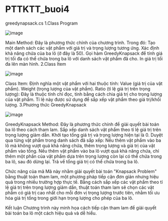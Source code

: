 # PTTKTT_buoi4
greedynapsack.cs
1.Class Program

![image](https://github.com/user-attachments/assets/d47e82ea-bf07-4298-b74f-ca1a7b25a56b)

Main Method: Đây là phương thức chính của chương trình. Trong đó:
Tạo một danh sách các vật phẩm với giá trị và trọng lượng tương ứng.
Xác định khả năng chứa của ba lô (ở đây là 50).
Gọi hàm GreedyKnapsack để tính giá trị tối đa có thể chứa trong ba lô với danh sách vật phẩm đã cho.
In giá trị tối đa lên màn hình.
2.Class Item

![image](https://github.com/user-attachments/assets/29ba4f04-4414-40da-beb6-aa50e12985a1)

Class Item: Định nghĩa một vật phẩm với hai thuộc tính:
Value (giá trị của vật phẩm).
Weight (trọng lượng của vật phẩm).
Ratio (tỉ lệ giá trị trên trọng lượng): Đây là thuộc tính chỉ đọc, tính bằng cách chia giá trị cho trọng lượng của vật phẩm. Tỉ lệ này được sử dụng để sắp xếp vật phẩm theo giá trị/khối lượng.
3.Phương thức GreedyKnapsack

![image](https://github.com/user-attachments/assets/4fca8844-4254-49f8-a48b-c3ed53aae007)

GreedyKnapsack Method: Đây là phương thức chính để giải quyết bài toán ba lô theo cách tham lam.
Sắp xếp danh sách vật phẩm theo tỉ lệ giá trị trên trọng lượng giảm dần.
Khởi tạo tổng giá trị và trọng lượng hiện tại là 0.
Duyệt qua từng vật phẩm trong danh sách đã sắp xếp:
Nếu thêm vật phẩm vào ba lô mà không vượt quá khả năng chứa, thêm trọng lượng và giá trị của vật phẩm vào tổng.
Nếu thêm vật phẩm vào ba lô vượt quá khả năng chứa, chỉ thêm một phần của vật phẩm dựa trên trọng lượng còn lại có thể chứa trong ba lô, sau đó dừng lại.
Trả về tổng giá trị có thể chứa trong ba lô.

Chức năng của mã
Mã này nhằm giải quyết bài toán "Knapsack Problem" bằng thuật toán tham lam, một phương pháp tiếp cận đơn giản nhưng hiệu quả trong nhiều trường hợp thực tế. Bằng cách sắp xếp các vật phẩm theo tỉ lệ giá trị trên trọng lượng giảm dần, thuật toán tham lam sẽ chọn các vật phẩm có giá trị cao nhất cho mỗi đơn vị trọng lượng trước tiên, nhằm tối ưu hóa giá trị tổng trong giới hạn trọng lượng cho phép của ba lô.

Kết luận
Chương trình này minh họa cách tiếp cận tham lam để giải quyết bài toán ba lô một cách hiệu quả và dễ hiểu. 

